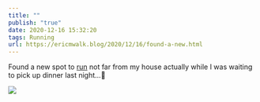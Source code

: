 ```yaml
---
title: ""
publish: "true"
date: 2020-12-16 15:32:20
tags: Running
url: https://ericmwalk.blog/2020/12/16/found-a-new.html
---
```


Found a new spot to [run](https://www.strava.com/activities/4477160796) not far from my house actually while I was waiting to pick up dinner last night...🏃

![](https://ericmwalk.blog/uploads/2020/32336dc056.jpg)